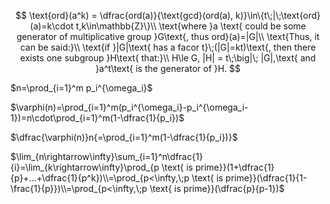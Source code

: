 $$
\text{ord}(a^k) = \dfrac{ord(a)}{\text{gcd}(ord(a), k)}\in\{t\;|\;\text{ord}(a)=k\cdot t,k\in\mathbb{Z}\}\\
\text{where }a \text{ could be some generator of multiplicative group }G\text{, thus ord}(a)=|G|\\
\text{Thus, it can be said:}\\
\text{if }|G|\text{ has a facor t}\;(|G|=kt)\text{, then there exists one subgroup }H\text{ that:}\\
H\le G, |H| = t\;\big|\; |G|,\text{ and }a^t\text{ is the generator of }H.
$$











$n=\prod_{i=1}^m p_i^{\omega_i}$

$\varphi(n)=\prod_{i=1}^m(p_i^{\omega_i}-p_i^{\omega_i-1})=n\cdot\prod_{i=1}^m(1-\dfrac{1}{p_i})$

$\dfrac{\varphi(n)}n{=\prod_{i=1}^m(1-\dfrac{1}{p_i})}$

$\lim_{n\rightarrow\infty}\sum_{i=1}^n\dfrac{1}{i}=\lim_{k\rightarrow\infty}\prod_{p \text{ is prime}}(1+\dfrac{1}{p}+...+\dfrac{1}{p^k})\\=\prod_{p<\infty,\;p \text{ is prime}}(\dfrac{1}{1-\frac{1}{p}})\\=\prod_{p<\infty,\;p \text{ is prime}}(\dfrac{p}{p-1})$
